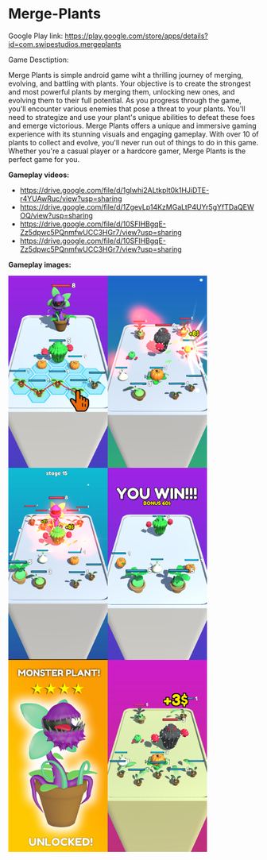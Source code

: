 # Merge-Plants

Google Play link: https://play.google.com/store/apps/details?id=com.swipestudios.mergeplants

Game Desctiption:

Merge Plants is simple android game wiht  a thrilling journey of merging, evolving, and battling with plants. Your objective is to create the strongest and most powerful plants by merging them, unlocking new ones, and evolving them to their full potential.
As you progress through the game, you'll encounter various enemies that pose a threat to your plants. You'll need to strategize and use your plant's unique abilities to defeat these foes and emerge victorious.
Merge Plants offers a unique and immersive gaming experience with its stunning visuals and engaging gameplay. With over 10 of plants to collect and evolve, you'll never run out of things to do in this game. Whether you're a casual player or a hardcore gamer, Merge Plants is the perfect game for you.

<b>Gameplay videos:</b>
  - https://drive.google.com/file/d/1gIwhi2ALtkplt0k1HJiDTE-r4YUAwRuc/view?usp=sharing
  - https://drive.google.com/file/d/1ZgevLp14KzMGaLtP4UYr5gYfTDaQEWOQ/view?usp=sharing
  - https://drive.google.com/file/d/10SFlHBgqE-Zz5dpwc5PQnmfwUCC3HGr7/view?usp=sharing
  - https://drive.google.com/file/d/10SFlHBgqE-Zz5dpwc5PQnmfwUCC3HGr7/view?usp=sharing

<b>Gameplay images:</b>
<div  style="text-align:center">
  
<div align:center>
<img align="left" width="200" height="387" src="GameScreenshots/sc_01.png">
<img align="left" width="200" height="387" src="GameScreenshots/sc_02.png">
<img align="left" width="200" height="387" src="GameScreenshots/sc_04.png">
</div>
<div>
<img align="left" width="200" height="387" src="GameScreenshots/sc_05.png">
<img align="left" width="200" height="387" src="GameScreenshots/sc_06.png">
<img align="left" width="200" height="387" src="GameScreenshots/sc_07.png">
</div>
</div>

